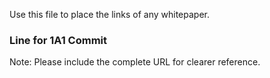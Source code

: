 Use this file to place the links of any whitepaper.

### Line for 1A1 Commit
Note: Please include the complete URL for clearer reference.
